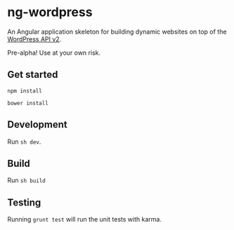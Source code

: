 # ng-wordpress

An Angular application skeleton for building dynamic websites on top of the [WordPress API v2](http://wp-api.org).

Pre-alpha! Use at your own risk.

## Get started

`npm install`

`bower install`

## Development

Run `sh dev`.

## Build

Run `sh build`

## Testing

Running `grunt test` will run the unit tests with karma.